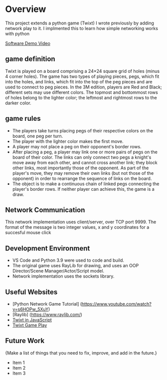# Overview

This project extends a python game (Twixt) I wrote previously by adding network play to it. I implmented this to learn how simple networking works with python

[Software Demo Video](http://youtube.link.goes.here)

## game definition

Twixt is played on a board comprising a 24×24 square grid of holes (minus 4 corner holes). The game has two types of playing pieces, pegs, which fit into the holes, and links, which fit into the top of the peg pieces and are used to connect to peg pieces. In the 3M edition, players are Red and Black; different sets may use different colors. The topmost and bottommost rows of holes belong to the lighter color; the leftmost and rightmost rows to the darker color.

## game rules

- The players take turns placing pegs of their respective colors on the board, one peg per turn.
- The player with the lighter color makes the first move.
- A player may not place a peg on their opponent's border rows.
- After placing a peg, a player may link one or more pairs of pegs on the board of their color. The links can only connect two pegs a knight's move away from each other, and cannot cross another link; they block other links, most importantly those of the opponent. As part of the player's move, they may remove their own links (but not those of the opponent) in order to rearrange the sequence of links on the board.
- The object is to make a continuous chain of linked pegs connecting the player's border rows. If neither player can achieve this, the game is a draw.

## Network Communication

This network implementation uses client/server, over TCP port 9999. The format of the message is two integer values, x and y coordinates for a succesful mouse click

## Development Environment

- VS Code and Python 3.9 were used to code and build.
- The original game uses RayLib for drawing, and uses an OOP Director/Scene Manager/Actor/Script model.
- Network implementation uses the sockets library.

## Useful Websites

- [Python Network Game Tutorial] (https://www.youtube.com/watch?v=s6HOPw_5XuY)
- [Raylib] (https://www.raylib.com/)
- [Twixt in JavaScript](https://twixtlive.com/)
- [Twixt Game Play](https://boardgamegeek.com/boardgame/949/twixt)

## Future Work

{Make a list of things that you need to fix, improve, and add in the future.}

- Item 1
- Item 2
- Item 3
